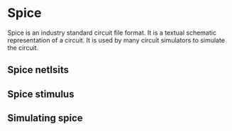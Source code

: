 # Spice 

Spice is an industry standard circuit file format. It is a textual schematic
representation of a circuit. It is used by many circuit simulators to simulate
the circuit. 

## Spice netlsits

## Spice stimulus

## Simulating spice

